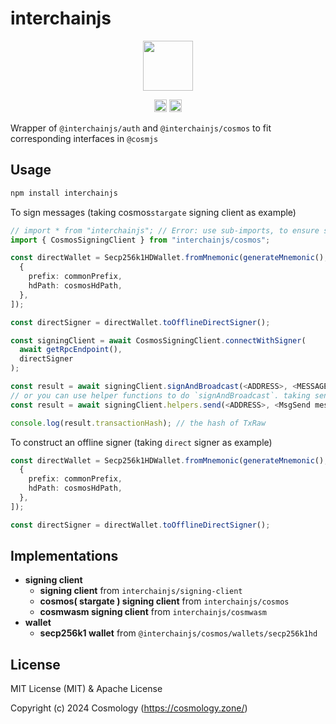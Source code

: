 # interchainjs

<p align="center">
  <img src="https://user-images.githubusercontent.com/545047/188804067-28e67e5e-0214-4449-ab04-2e0c564a6885.svg" width="80">
</p>

<p align="center" width="100%">
  <!-- <a href="https://github.com/cosmology-tech/interchainjs/actions/workflows/run-tests.yaml">
    <img height="20" src="https://github.com/cosmology-tech/interchainjs/actions/workflows/run-tests.yaml/badge.svg" />
  </a> -->
   <a href="https://github.com/cosmology-tech/interchainjs/blob/main/LICENSE-MIT"><img height="20" src="https://img.shields.io/badge/license-MIT-blue.svg"></a>
   <a href="https://github.com/cosmology-tech/interchainjs/blob/main/LICENSE-Apache"><img height="20" src="https://img.shields.io/badge/license-Apache-blue.svg"></a>
</p>

Wrapper of `@interchainjs/auth` and `@interchainjs/cosmos` to fit corresponding interfaces in `@cosmjs`

## Usage

```sh
npm install interchainjs
```

To sign messages (taking cosmos`stargate` signing client as example)

```ts
// import * from "interchainjs"; // Error: use sub-imports, to ensure small app size
import { CosmosSigningClient } from "interchainjs/cosmos";

const directWallet = Secp256k1HDWallet.fromMnemonic(generateMnemonic(), [
  {
    prefix: commonPrefix,
    hdPath: cosmosHdPath,
  },
]);

const directSigner = directWallet.toOfflineDirectSigner();

const signingClient = await CosmosSigningClient.connectWithSigner(
  await getRpcEndpoint(),
  directSigner
);

const result = await signingClient.signAndBroadcast(<ADDRESS>, <MESSAGE>[], "auto");
// or you can use helper functions to do `signAndBroadcast`. taking send tokens as example
const result = await signingClient.helpers.send(<ADDRESS>, <MsgSend message>, "auto", "");

console.log(result.transactionHash); // the hash of TxRaw
```

To construct an offline signer (taking `direct` signer as example)

```ts
const directWallet = Secp256k1HDWallet.fromMnemonic(generateMnemonic(), [
  {
    prefix: commonPrefix,
    hdPath: cosmosHdPath,
  },
]);

const directSigner = directWallet.toOfflineDirectSigner();
```

## Implementations

- **signing client**
  - **signing client** from `interchainjs/signing-client`
  - **cosmos( stargate ) signing client** from `interchainjs/cosmos`
  - **cosmwasm signing client** from `interchainjs/cosmwasm`
- **wallet**
  - **secp256k1 wallet** from `@interchainjs/cosmos/wallets/secp256k1hd`

## License

MIT License (MIT) & Apache License

Copyright (c) 2024 Cosmology (https://cosmology.zone/)
